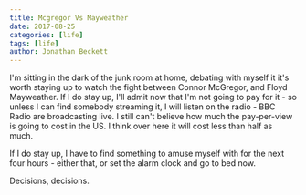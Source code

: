 ```yaml
---
title: Mcgregor Vs Mayweather
date: 2017-08-25
categories: [life]
tags: [life]
author: Jonathan Beckett
---
```


I'm sitting in the dark of the junk room at home, debating with myself it it's worth staying up to watch the fight between Connor McGregor, and Floyd Mayweather. If I do stay up, I'll admit now that I'm not going to pay for it - so unless I can find somebody streaming it, I will listen on the radio - BBC Radio are broadcasting live. I still can't believe how much the pay-per-view is going to cost in the US. I think over here it will cost less than half as much.

If I do stay up, I have to find something to amuse myself with for the next four hours - either that, or set the alarm clock and go to bed now.

Decisions, decisions.